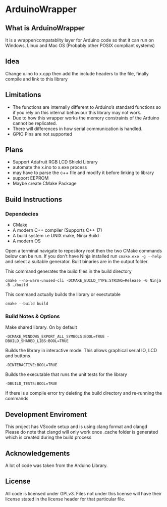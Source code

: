 # ArduinoWrapper

## What is ArduinoWrapper

It is a wrapper/compatablity layer for Arduino code so that it can run on Windows, Linux and Mac OS (Probably other POSIX compliant systems)

## Idea
Change x.ino to x.cpp then add the include headers to the file, finally compile and link to this library

## Limitations
- The functions are internally different to Arduino’s standard functions so if you rely on this internal behaviour this library may not work.
- Due to how this wrapper works the memory constraints of the Arduino cannot be replicated.  
- There will differences in how serial communication is handled.
- GPIO Pins are not supported

## Plans
- Support Adafruit RGB LCD Shield Library
- automate the x.ino to x.exe process
- may have to parse the c++ file and modify it before linking to library
- support EEPROM
- Maybe create CMake Package

## Build Instructions
### Dependecies
- CMake
- A modern C++ compiler (Supports C++ 17)
- A build system i.e UNIX make, Ninja Build
- A modern OS

Open a terminal navigate to repository root then the two CMake commands below can be run. If you don't have Ninja installed run ```cmake.exe -g --help``` and select a suitable generator. Built binaries are in the output folder.

This command generates the build files in the build directory

```
cmake --no-warn-unused-cli -DCMAKE_BUILD_TYPE:STRING=Release -G Ninja -B ./build
```  
This command actually builds the library or exectutable
```
cmake --build build
```

### Build Notes & Options
Make shared library. On by default
```
-DCMAKE_WINDOWS_EXPORT_ALL_SYMBOLS:BOOL=TRUE -DBUILD_SHARED_LIBS:BOOL=TRUE
```  
Builds the library in interactive mode. This allows graphical serial IO, LCD and buttons
```
-DINTERACTIVE:BOOL=TRUE
```  
Builds the executable that runs the unit tests for the library
```
-DBUILD_TESTS:BOOL=TRUE
```
If there is a compile error try deleting the build directory and re-running the commands

## Development Enviroment
This project has VScode setup and is using clang format and clangd  
Please do note that clangd will only work once .cache folder is generated which is created during the build process

## Acknowledgements
A lot of code was taken from the Arduino Library.

## License
All code is licensed under GPLv3. Files not under this license will have their license stated in the license header for that particular file.

